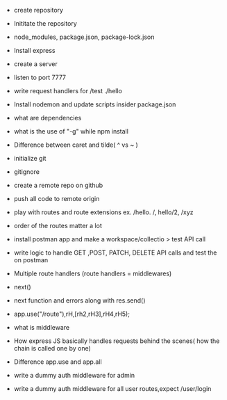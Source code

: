 - create repository
- Inititate the repository
- node_modules, package.json, package-lock.json
- Install express
- create a server
- listen to port 7777
- write request handlers for /test ./hello
- Install nodemon and update scripts insider package.json
- what are dependencies
- what is the use of "-g" while npm install
- Difference between caret and tilde( ^ vs ~ )

- initialize git
- gitignore
- create a remote repo on github
- push all code to remote origin
- play with routes and route extensions ex. /hello. /, hello/2, /xyz
- order of the routes matter a lot
- install postman app and make a workspace/collectio > test API call
- write logic to handle GET ,POST, PATCH, DELETE API calls and test the on postman

- Multiple route handlers (route handlers = middlewares)
- next()
- next function and errors along with res.send()
- app.use("/route"),rH,[rh2,rH3],rH4,rH5);
- what is middleware
- How express JS basically handles requests behind the scenes( how the chain is called one by one)
- Difference app.use and app.all
- write a dummy auth middleware for admin
- write a dummy auth middleware for all user routes,expect /user/login
